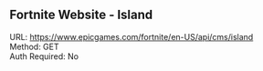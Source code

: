 ## Fortnite Website - Island
URL: https://www.epicgames.com/fortnite/en-US/api/cms/island \
Method: GET \
Auth Required: No

